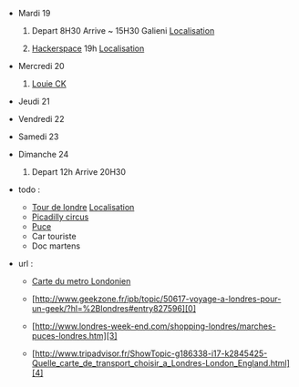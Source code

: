 [0]: http://www.geekzone.fr/ipb/topic/50617-voyage-a-londres-pour-un-geek/?hl=%2Blondres#entry827596  "Demande sur geekzone"
[1]: http://www.hrp.org.uk/TowerOfLondon/admissionsprices/toweroflondonadmission "Tour de londre"
[2]: https://maps.google.fr/maps?client=ubuntu&channel=cs&q=Tower+Of+London,+Tower+Hill,+City,+London+EC3N+4AB&ie=UTF-8&hq=&hnear=0x48760349564ffa91:0x931c9103acd4c45,New+Armouries+Restaurant,+The+Tower+Of+London,+Tower+Hill,+London,+Greater+London+EC3N+4AB,+Royaume-Uni&gl=fr&ei=T1E3UZakBMWtO7P0gagL&ved=0CJ0BELYD  "localisation de la tour de londre"
[3]: http://www.londres-week-end.com/shopping-londres/marches-puces-londres.htm "puces"
[4]: http://www.tripadvisor.fr/ShowTopic-g186338-i17-k2845425-Quelle_carte_de_transport_choisir_a_Londres-London_England.html "carte de transport"
[5]: https://london.hackspace.org.uk/ "HackerSpace Londonien"
[6]: http://maps.google.co.uk/maps?f=q&source=s_q&hl=en&q=London+Hackspace&sll=51.530746,-0.076218 " localisation HackerSpace Londonien"
[7]: https://maps.google.fr/maps?client=ubuntu&channel=cs&ie=UTF-8&q=The+O2London&fb=1&gl=fr&hq=The+O2London&cid=0,0,15474486873172545006&ei=O043UaK6C8LZOtzngcAM&ved=0CKsBEPwSMAA "Localisation 02"
[8]: https://maps.google.fr/maps?client=ubuntu&channel=cs&q=piccadilly+circus&ie=UTF-8&hq=&hnear=0x487604d3ff83b05b:0x122049db1736af9,Piccadilly+Circus,+City+of+Westminster,+London+W1D,+UK&gl=fr&ei=g083UdHAHMWROKOUgKgH&ved=0CLcBELYD "Picadilly circus"
[9]: https://maps.google.fr/maps?hl=fr&safe=off&client=ubuntu&hs=BJw&channel=cs&q=gallieni+metro&bav=on.2,or.r_gc.r_pw.r_cp.r_qf.&bvm=bv.43287494,d.ZWU&biw=1276&bih=850&um=1&ie=UTF-8&sa=N&tab=wl "Gare Euroline"
[10]: http://www.bbc.co.uk/london/travel/downloads/tube_map.gif "Plan de metro londonien"

*	Mardi 19

	1.	Depart 8H30 Arrive ~ 15H30 Galieni [Localisation][9]

	2.	[Hackerspace][5] 19h [Localisation][6]



*	Mercredi 20

	1.	[Louie CK][7]

*	Jeudi 21

*	Vendredi 22

*	Samedi 23

*	Dimanche 24

	1.	Depart 12h Arrive 20H30

*	todo :
	*	[Tour de londre][1] [Localisation][2]
	*	[Picadilly circus][8]
	*	[Puce][3]
	*	Car touriste
	*	Doc martens

*	url :

	*	[Carte du metro Londonien][10]

	*	[http://www.geekzone.fr/ipb/topic/50617-voyage-a-londres-pour-un-geek/?hl=%2Blondres#entry827596][0]

	*	[http://www.londres-week-end.com/shopping-londres/marches-puces-londres.htm][3]

	*	[http://www.tripadvisor.fr/ShowTopic-g186338-i17-k2845425-Quelle_carte_de_transport_choisir_a_Londres-London_England.html][4]












